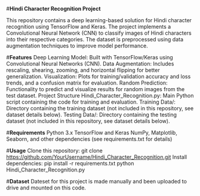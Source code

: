 #**Hindi Character Recognition Project**

This repository contains a deep learning-based solution for Hindi character recognition using TensorFlow and Keras. The project implements a Convolutional Neural Network (CNN) to classify images of Hindi characters into their respective categories. The dataset is preprocessed using data augmentation techniques to improve model performance.

#**Features**
Deep Learning Model: Built with TensorFlow/Keras using Convolutional Neural Networks (CNN).
Data Augmentation: Includes rescaling, shearing, zooming, and horizontal flipping for better generalization.
Visualization: Plots for training/validation accuracy and loss trends, and a confusion matrix for evaluation.
Random Prediction: Functionality to predict and visualize results for random images from the test dataset.
Project Structure
Hindi_Character_Recognition.py: Main Python script containing the code for training and evaluation.
Training Data/: Directory containing the training dataset (not included in this repository, see dataset details below).
Testing Data/: Directory containing the testing dataset (not included in this repository, see dataset details below).

#**Requirements**
Python 3.x
TensorFlow and Keras
NumPy, Matplotlib, Seaborn, and other dependencies (see requirements.txt for details)

#**Usage**
Clone this repository:
git clone https://github.com/YourUsername/Hindi_Character_Recognition.git
Install dependencies:
pip install -r requirements.txt
python Hindi_Character_Recognition.py

#**Dataset**
Dateset for this project is made manually and been uploaded to drive and mounted on this code.
